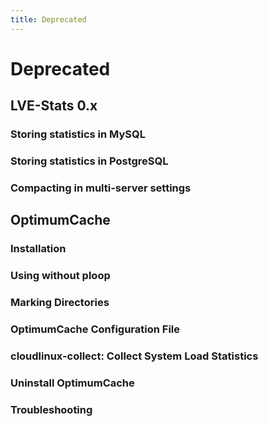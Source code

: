 ```yaml
---
title: Deprecated
---
```


# Deprecated

## LVE-Stats 0.x

### Storing statistics in MySQL

### Storing statistics in PostgreSQL

### Compacting in multi-server settings

## OptimumCache

### Installation

### Using without ploop

### Marking Directories

### OptimumCache Configuration File

### 

### cloudlinux-collect: Collect System Load Statistics

### Uninstall OptimumCache

### Troubleshooting

